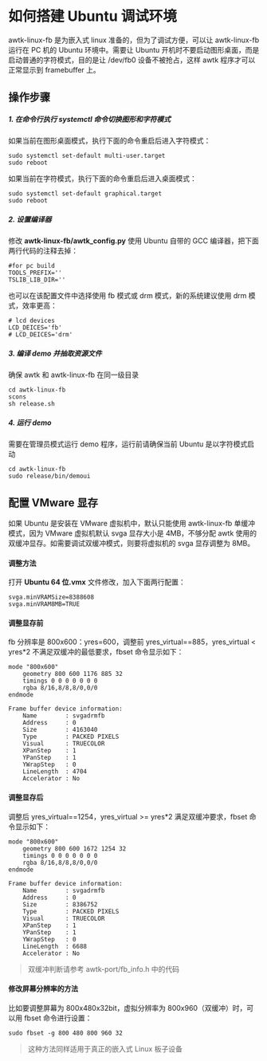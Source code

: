 # 如何搭建 Ubuntu 调试环境

awtk-linux-fb 是为嵌入式 linux 准备的，但为了调试方便，可以让 awtk-linux-fb 运行在 PC 机的 Ubuntu 环境中。需要让 Ubuntu 开机时不要启动图形桌面，而是启动普通的字符模式，目的是让 /dev/fb0 设备不被抢占，这样 awtk 程序才可以正常显示到 framebuffer 上。

## 操作步骤

##### 1. 在命令行执行 systemctl 命令切换图形和字符模式

如果当前在图形桌面模式，执行下面的命令重启后进入字符模式：

```
sudo systemctl set-default multi-user.target
sudo reboot
```

如果当前在字符模式，执行下面的命令重启后进入桌面模式：

```
sudo systemctl set-default graphical.target
sudo reboot
```

##### 2. 设置编译器

修改 **awtk-linux-fb/awtk_config.py** 使用 Ubuntu 自带的 GCC 编译器，把下面两行代码的注释去掉：

```
#for pc build
TOOLS_PREFIX=''
TSLIB_LIB_DIR=''
```

也可以在该配置文件中选择使用 fb 模式或 drm 模式，新的系统建议使用 drm 模式，效率更高：

```
# lcd devices
LCD_DEICES='fb'
# LCD_DEICES='drm'
```

##### 3. 编译 demo 并抽取资源文件

确保 awtk 和 awtk-linux-fb 在同一级目录

```
cd awtk-linux-fb
scons
sh release.sh
```

##### 4. 运行 demo

需要在管理员模式运行 demo 程序，运行前请确保当前 Ubuntu 是以字符模式启动

```
cd awtk-linux-fb
sudo release/bin/demoui
```

## 配置 VMware 显存

如果 Ubuntu 是安装在 VMware 虚拟机中，默认只能使用 awtk-linux-fb 单缓冲模式，因为 VMware 虚拟机默认 svga 显存大小是 4MB，不够分配 awtk 使用的双缓冲显存。如需要调试双缓冲模式，则要将虚拟机的 svga 显存调整为 8MB。

#### 调整方法

打开 **Ubuntu 64 位.vmx** 文件修改，加入下面两行配置：

```
svga.minVRAMSize=8388608
svga.minVRAM8MB=TRUE
```

#### 调整显存前

fb 分辨率是 800x600：yres=600，调整前 yres_virtual==885，yres_virtual < yres*2 不满足双缓冲的最低要求，fbset 命令显示如下：

```
mode "800x600"
    geometry 800 600 1176 885 32
    timings 0 0 0 0 0 0 0
    rgba 8/16,8/8,8/0,0/0
endmode

Frame buffer device information:
    Name        : svgadrmfb
    Address     : 0
    Size        : 4163040
    Type        : PACKED PIXELS
    Visual      : TRUECOLOR
    XPanStep    : 1
    YPanStep    : 1
    YWrapStep   : 0
    LineLength  : 4704
    Accelerator : No
```

#### 调整显存后

调整后 yres_virtual==1254，yres_virtual >= yres*2 满足双缓冲要求，fbset 命令显示如下：

```
mode "800x600"
    geometry 800 600 1672 1254 32
    timings 0 0 0 0 0 0 0
    rgba 8/16,8/8,8/0,0/0
endmode

Frame buffer device information:
    Name        : svgadrmfb
    Address     : 0
    Size        : 8386752
    Type        : PACKED PIXELS
    Visual      : TRUECOLOR
    XPanStep    : 1
    YPanStep    : 1
    YWrapStep   : 0
    LineLength  : 6688
    Accelerator : No
```

> 双缓冲判断请参考 awtk-port/fb_info.h 中的代码

#### 修改屏幕分辨率的方法

比如要调整屏幕为 800x480x32bit，虚拟分辨率为 800x960（双缓冲）时，可以用 fbset 命令进行设置：

```
sudo fbset -g 800 480 800 960 32
```

> 这种方法同样适用于真正的嵌入式 Linux 板子设备